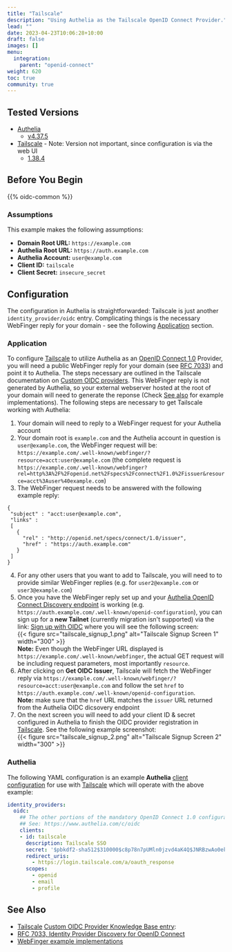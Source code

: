 ```yaml
---
title: "Tailscale"
description: "Using Authelia as the Tailscale OpenID Connect Provider."
lead: ""
date: 2023-04-23T10:06:28+10:00
draft: false
images: []
menu:
  integration:
    parent: "openid-connect"
weight: 620
toc: true
community: true
---
```


## Tested Versions

* [Authelia]
  * [v4.37.5](https://github.com/authelia/authelia/releases/tag/v4.37.5)
* [Tailscale] - Note: Version not important, since configuration is via the web UI
  * [1.38.4](https://github.com/tailscale/tailscale/releases/tag/v1.38.4)

## Before You Begin

{{% oidc-common %}}

### Assumptions

This example makes the following assumptions:

* __Domain Root URL:__ `https://example.com`
* __Authelia Root URL:__ `https://auth.example.com`
* __Authelia Account:__ `user@example.com`
* __Client ID:__ `tailscale`
* __Client Secret:__ `insecure_secret`


## Configuration
The configuration in Authelia is straightforwarded: Tailscale is just another `identity_provider/oidc` entry. Complicating things is the necessary WebFinger reply for your domain - see the following [Application](#application) section.


### Application

To configure [Tailscale] to utilize Authelia as an [OpenID Connect 1.0] Provider, you will need a public WebFinger reply for your domain (see [RFC 7033](https://www.rfc-editor.org/rfc/rfc7033#section-3.1)) and point it to Authelia. The steps necessary are outlined in the Tailscale documentation on [Custom OIDC providers](https://tailscale.com/kb/1240/sso-custom-oidc/). This WebFinger reply is not generated by Authelia, so your external webserver hosted at the root of your domain will need to generate the reponse (Check [See also](#see-also) for example implementations). The following steps are necessary to get Tailscale working with Authelia:

1. Your domain will need to reply to a WebFinger request for your Authelia account
2. Your domain root is `example.com` and the Authelia account in question is `user@example.com`, the WebFinger request will be: `https://example.com/.well-known/webfinger/?resource=acct:user@example.com` (the complete request is `https://example.com/.well-known/webfinger?rel=http%3A%2F%2Fopenid.net%2Fspecs%2Fconnect%2F1.0%2Fissuer&resource=acct%3Auser%40example.com`)
3. The WebFinger request needs to be answered with the following example reply:
```
{
 "subject" : "acct:user@example.com",
 "links" :
 [
   {
     "rel" : "http://openid.net/specs/connect/1.0/issuer",
     "href" : "https://auth.example.com"
   }
 ]
}
```
4. For any other users that you want to add to Tailscale, you will need to to provide similar WebFinger replies (e.g. for `user2@example.com` or `user3@example.com`)
5. Once you have the WebFinger reply set up and your [Authelia OpenID Connect Discovery endpoint](https://www.authelia.com/integration/openid-connect/introduction/#well-known-discovery-endpoints) is working (e.g. `https://auth.example.com/.well-known/openid-configuration`), you can sign up for a **new Tailnet** (currently migration isn't supported) via the link: [Sign up with OIDC](https://login.tailscale.com/start/oidc) where you will see the following screen:  
{{< figure src="tailscale_signup_1.png" alt="Tailscale Signup Screen 1" width="300" >}}  
**Note:** Even though the WebFinger URL displayed is `https://example.com/.well-known/webfinger`, the actual GET request will be including request parameters, most importantly `resource`.
6. After clicking on **Get OIDC Issuer**, Tailscale will fetch the WebFinger reply via `https://example.com/.well-known/webfinger/?resource=acct:user@example.com` and follow the set `href` to `https://auth.example.com/.well-known/openid-configuration`.  
**Note:** make sure that the `href` URL matches the `issuer` URL returned from the Authelia OIDC dicsovery endpoint
7. On the next screen you will need to add your client ID & secret configured in Authelia to finish the OIDC provider registration in [Tailscale]. See the following example screenshot:  
{{< figure src="tailscale_signup_2.png" alt="Tailscale Signup Screen 2" width="300" >}}


### Authelia

The following YAML configuration is an example __Authelia__
[client configuration](../../../configuration/identity-providers/open-id-connect.md#clients) for use with [Tailscale] which
will operate with the above example:

```yaml
identity_providers:
  oidc:
    ## The other portions of the mandatory OpenID Connect 1.0 configuration go here.
    ## See: https://www.authelia.com/c/oidc
    clients:
    - id: tailscale
      description: Tailscale SSO
      secret: '$pbkdf2-sha512$310000$c8p78n7pUMln0jzvd4aK4Q$JNRBzwAo0ek5qKn50cFzzvE9RXV88h1wJn5KGiHrD0YKtZaR/nCb2CJPOsKaPK0hjf.9yHxzQGZziziccp6Yng'  # The digest of 'insecure_secret'.
      redirect_uris:
        - https://login.tailscale.com/a/oauth_response
      scopes:
        - openid
        - email
        - profile
```

## See Also

- [Tailscale] [Custom OIDC Provider Knowledge Base entry](https://tailscale.com/kb/1240/sso-custom-oidc/):
- [RFC 7033, Identity Provider Discovery for OpenID Connect](https://www.rfc-editor.org/rfc/rfc7033#section-3.1)
- [WebFinger example implementations](https://webfinger.net/code/)

[Authelia]: https://www.authelia.com
[Tailscale]: https://tailscale.com
[OpenID Connect 1.0]: ../../openid-connect/introduction.md
